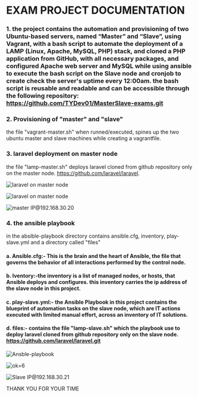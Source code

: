 # EXAM PROJECT DOCUMENTATION 
### 1. the project contains the automation and provisioning of two Ubuntu-based servers, named “Master” and “Slave”, using Vagrant, with a bash script to automate the deployment of a LAMP (Linux, Apache, MySQL, PHP) stack, and cloned a PHP application from GitHub, with all necessary packages, and configured Apache web server and MySQL while using ansible to execute the bash script on the Slave node and cronjob to create check the server's uptime every 12:00am. the bash script is reusable and readable and can be accessible through the following repository: https://github.com/TYDev01/MasterSlave-exams.git

### 2. Provisioning of "master" and "slave"
the file "vagrant-master.sh" when runned/executed, spines up the two ubuntu master and slave machines while creating a vagrantfile.


### 3. laravel deployment on master node
the file "lamp-master.sh" deploys laravel cloned from github repository only on the master node. https://github.com/laravel/laravel.

![laravel on master node](<snapshorts/successfuly install laravel and all dependencies.PNG>)


![laravel on master node](<snapshorts/laravel successfuly installed.PNG>)

![master IP@192.168.30.20](<snapshorts/laravel page with master ip adress.PNG>)


### 4. the ansible playbook
in the absible-playbook directory contains ansible.cfg, inventory, play-slave.yml and a directory called "files"
#### a. Ansible.cfg:- This is the brain and the heart of Ansible, the file that governs the behavior of all interactions performed by the control node.

#### b. Iventory:-the inventory is a list of managed nodes, or hosts, that Ansible deploys and configures. this inventory carries the ip address of the slave node in this project.

#### c. play-slave.yml:- the Ansible Playbook in this project contains the blueprint of automation tasks on the slave node, which are IT actions executed with limited manual effort, across an inventory of IT solutions.

#### d. files:- contains the file "lamp-slave.sh" which the playbook use to deploy laravel cloned from github repository only on the slave node. https://github.com/laravel/laravel.git


![Ansble-playbook](<snapshorts/installations of ansible playbook to slave.PNG>)

![ok=6](<snapshorts/continuation of ansible play book to slave.PNG>)

![Slave IP@192.168.30.21](<snapshorts/laravel page with slave ip adress.PNG>)


THANK YOU FOR YOUR TIME